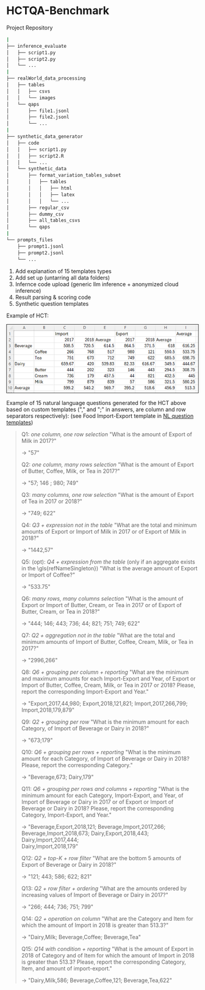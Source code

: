 # HCTQA-Benchmark

Project Repository  
``` bash
|
├── inference_evaluate
│   ├── script1.py
│   ├── script2.py
│   └── ...
|
├── realWorld_data_processing
│   ├── tables
│   │   ├── csvs
│   │   └── images
│   └── qaps
│       ├── file1.jsonl
│       ├── file2.jsonl
│       └── ...
|
├── synthetic_data_generator
│   ├── code
│   │   ├── script1.py
│   │   ├── script2.R
│   │   └── ...
│   └── synthetic_data
│       ├── format_variation_tables_subset
│       │   ├── tables
│       │   │   ├── html
│       │   │   ├── latex
│       │   │   └── ...
│       ├── regular_csv
│       ├── dummy_csv
│       ├── all_tables_csvs
│       └── qaps
|
└── prompts_files
    ├── prompt1.jsonl
    ├── prompt2.jsonl
    └── ...
```
1. Add explanation of 15 templates types  
2. Add set up (untarring all data folders)  
3. Infernce code upload (generic llm inference + anonymized cloud inference)  
4. Result parsing & scoring code
5. Synthetic question templates

Example of HCT:

![Example of HCT](./synthetic_data_generator/HCTexample.png?raw=true "Title")

Example of 15 natural language questions generated for the HCT above based on custom templates ("," and ";" in answers, are column and row separators respectively):
(see Food Import-Export template in [NL question templates](./synthetic_data_generator/generator_code/PARAM_NLquestionTemplates.json))
> Q1: *one column, one row selection* "What is the amount of Export of Milk in 2017?"
>
> $\rightarrow$ "57"
> 
> Q2: *one column, many rows selection* "What is the amount of Export of Butter, Coffee, Milk, or Tea in 2017?"
>
> $\rightarrow$ "57; 146 ; 980; 749"
> 
> Q3: *many columns, one row selection* "What is the amount of Export of Tea in 2017 or 2018?"
>
> $\rightarrow$ "749; 622"
> 
> Q4: *Q3 + expression not in the table* "What are the total and minimum amounts of Export or Import of Milk in 2017 or of Export of Milk in 2018?"
>
> $\rightarrow$ "1442,57"
> 
> Q5: (opt): *Q4 + expression from the table* (only if an aggregate exists in the \gls{refNameSingleton}) "What is the average amount of Export or Import of Coffee?"
>
> $\rightarrow$ "533.75"
> 
> Q6: *many rows, many columns selection* "What is the amount of Export or Import of Butter, Cream, or Tea in 2017 or of Export of Butter, Cream, or Tea in 2018?"
>
> $\rightarrow$ "444; 146; 443; 736; 44; 821; 751; 749; 622"
> 
> Q7: *Q2 + aggregation not in the table* "What are the total and minimum amounts of Import of Butter, Coffee, Cream, Milk, or Tea in 2017?"
>
> $\rightarrow$ "2996,266"
> 
> Q8: *Q6 + grouping per column + reporting* "What are the minimum and maximum amounts for each Import-Export and Year, of Export or Import of Butter, Coffee, Cream, Milk, or Tea in 2017 or 2018? Please, report the corresponding Import-Export and Year."
>
> $\rightarrow$ "Export,2017,44,980; Export,2018,121,821; Import,2017,266,799; Import,2018,179,879"
> 
> Q9: *Q2 + grouping per row*  "What is the minimum amount for each Category, of Import of Beverage or Dairy in 2018?"
>
> $\rightarrow$ "673;179"
> 
> Q10: *Q6 + grouping per rows + reporting* "What is the minimum amount for each Category, of Import of Beverage or Dairy in 2018? Please, report the corresponding Category."
>
> $\rightarrow$ "Beverage,673; Dairy,179"
> 
> Q11: *Q6 + grouping per rows and columns + reporting* "What is the minimum amount for each Category, Import-Export, and Year, of Import of Beverage or Dairy in 2017 or of Export or Import of Beverage or Dairy in 2018? Please, report the corresponding Category, Import-Export, and Year."
>
> $\rightarrow$
>   "Beverage,Export,2018,121;
>    Beverage,Import,2017,266;
>    Beverage,Import,2018,673; 
>    Dairy,Export,2018,443;
>    Dairy,Import,2017,444;  
>    Dairy,Import,2018,179"
>   
> Q12: *Q2 + top-K + row filter* "What are the bottom 5 amounts of Export of Beverage or Dairy in 2018?"
>
> $\rightarrow$ "121; 443; 586; 622; 821"
> 
> Q13: *Q2 + row filter + ordering* "What are the amounts ordered by increasing values of Import of Beverage or Dairy in 2017?"
>
> $\rightarrow$ "266; 444; 736; 751; 799"
> 
> Q14: *Q2 + operation on column* "What are the Category and Item for which the amount of Import in 2018 is greater than 513.3?"
>
> $\rightarrow$ "Dairy,Milk; Beverage,Coffee; Beverage,Tea"
> 
> Q15: *Q14 with condition + reporting* "What is the amount of Export in 2018 of Category and of Item for which the amount of Import in 2018 is greater than 513.3? Please, report the corresponding Category, Item, and amount of import-export."
>
> $\rightarrow$ "Dairy,Milk,586; Beverage,Coffee,121; Beverage,Tea,622"
> 
